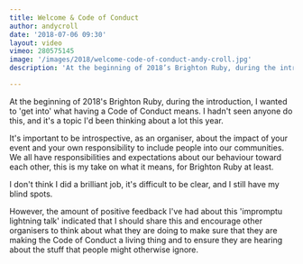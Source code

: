 ```yaml
---
title: Welcome & Code of Conduct
author: andycroll
date: '2018-07-06 09:30'
layout: video
vimeo: 280575145
image: '/images/2018/welcome-code-of-conduct-andy-croll.jpg'
description: 'At the beginning of 2018’s Brighton Ruby, during the introduction, I wanted to ‘get into’ what having a Code of Conduct means. I hadn’t seen anyone do this, and it’s a topic I’d been thinking about a lot this year.'

---
```


At the beginning of 2018's Brighton Ruby, during the introduction, I wanted to 'get into' what having a Code of Conduct means. I hadn't seen anyone do this, and it's a topic I'd been thinking about a lot this year.

It's important to be introspective, as an organiser, about the impact of your event and your own responsibility to include people into our communities. We all have responsibilities and expectations about our behaviour toward each other, this is my take on what it means, for Brighton Ruby at least.

I don't think I did a brilliant job, it's difficult to be clear, and I still have my blind spots.

However, the amount of positive feedback I've had about this 'impromptu lightning talk' indicated that I should share this and encourage other organisers to think about what they are doing to make sure that they are making the Code of Conduct a living thing and to ensure they are hearing about the stuff that people might otherwise ignore.
